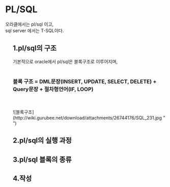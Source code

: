 <h1>PL/SQL</h1>
  오라클에서는 pl/sql 이고,<br>
  sql server 에서는 T-SQL이다.
  
<ol> 
<h2>1.pl/sql의 구조</h2>
  기본적으로 oracle에서 pl/sql은 블록구조로 이루어지며, <br><br>
  
   <h3>블록 구조  = DML문장(INSERT, UPDATE, SELECT, DELETE) + Query문장 + 절차형언어(IF, LOOP)</h3>
   <br><br>
   ![블록구조](http://wiki.gurubee.net/download/attachments/26744176/SQL_231.jpg " ")
   
<h2>2.pl/sql의 실행 과정</h2>

<h2>3.pl/sql 블록의 종류</h2>

<h2>4.작성</h2>
